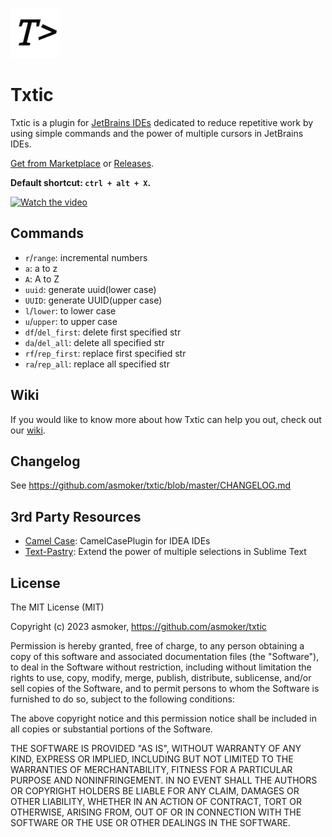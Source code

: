 ![](./doc/img/logo_middle.png)

# Txtic

Txtic is a plugin for [JetBrains IDEs](https://www.jetbrains.com/) dedicated to reduce repetitive work by using simple commands and the power of multiple cursors in JetBrains IDEs.

[Get from Marketplace](https://plugins.jetbrains.com/plugin/20961-txtic) or [Releases](https://github.com/asmoker/txtic/releases).

**Default shortcut: `ctrl + alt + X`.**

[![Watch the video](https://i.ytimg.com/vi/_6i-GI5SZaY/hqdefault.jpg)](https://www.youtube.com/watch?v=_6i-GI5SZaY)


## Commands

- `r`/`range`: incremental numbers
- `a`: a to z
- `A`: A to Z
- `uuid`: generate uuid(lower case)
- `UUID`: generate UUID(upper case)
- `l`/`lower`: to lower case
- `u`/`upper`: to upper case
- `df`/`del_first`: delete first specified str
- `da`/`del_all`: delete all specified str
- `rf`/`rep_first`: replace first specified str
- `ra`/`rep_all`: replace all specified str

## Wiki

If you would like to know more about how Txtic can help you out, check out our [wiki](https://github.com/asmoker/txtic/wiki).

## Changelog

See https://github.com/asmoker/txtic/blob/master/CHANGELOG.md

## 3rd Party Resources

- [Camel Case](https://github.com/netnexus/camelcaseplugin): CamelCasePlugin for IDEA IDEs
- [Text-Pastry](https://github.com/duydao/Text-Pastry): Extend the power of multiple selections in Sublime Text

## License

The MIT License (MIT)

Copyright (c) 2023 asmoker, https://github.com/asmoker/txtic

Permission is hereby granted, free of charge, to any person obtaining a copy
of this software and associated documentation files (the "Software"), to deal
in the Software without restriction, including without limitation the rights
to use, copy, modify, merge, publish, distribute, sublicense, and/or sell
copies of the Software, and to permit persons to whom the Software is
furnished to do so, subject to the following conditions:

The above copyright notice and this permission notice shall be included in
all copies or substantial portions of the Software.

THE SOFTWARE IS PROVIDED "AS IS", WITHOUT WARRANTY OF ANY KIND, EXPRESS OR
IMPLIED, INCLUDING BUT NOT LIMITED TO THE WARRANTIES OF MERCHANTABILITY,
FITNESS FOR A PARTICULAR PURPOSE AND NONINFRINGEMENT. IN NO EVENT SHALL THE
AUTHORS OR COPYRIGHT HOLDERS BE LIABLE FOR ANY CLAIM, DAMAGES OR OTHER
LIABILITY, WHETHER IN AN ACTION OF CONTRACT, TORT OR OTHERWISE, ARISING FROM,
OUT OF OR IN CONNECTION WITH THE SOFTWARE OR THE USE OR OTHER DEALINGS IN
THE SOFTWARE.

